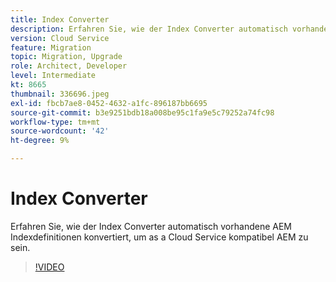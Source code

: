 ```yaml
---
title: Index Converter
description: Erfahren Sie, wie der Index Converter automatisch vorhandene AEM Indexdefinitionen konvertiert, um as a Cloud Service kompatibel AEM zu sein.
version: Cloud Service
feature: Migration
topic: Migration, Upgrade
role: Architect, Developer
level: Intermediate
kt: 8665
thumbnail: 336696.jpeg
exl-id: fbcb7ae8-0452-4632-a1fc-896187bb6695
source-git-commit: b3e9251bdb18a008be95c1fa9e5c79252a74fc98
workflow-type: tm+mt
source-wordcount: '42'
ht-degree: 9%

---
```


# Index Converter

Erfahren Sie, wie der Index Converter automatisch vorhandene AEM Indexdefinitionen konvertiert, um as a Cloud Service kompatibel AEM zu sein.

>[!VIDEO](https://video.tv.adobe.com/v/336696?quality=12&learn=on)
